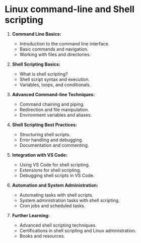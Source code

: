 # Linux command-line and Shell scripting

1. **Command Line Basics:**
   - Introduction to the command line interface.
   - Basic commands and navigation.
   - Working with files and directories.

2. **Shell Scripting Basics:**
   - What is shell scripting?
   - Shell script syntax and execution.
   - Variables, loops, and conditionals.

3. **Advanced Command-line Techniques:**
   - Command chaining and piping.
   - Redirection and file manipulation.
   - Environment variables and aliases.

4. **Shell Scripting Best Practices:**
   - Structuring shell scripts.
   - Error handling and debugging.
   - Documentation and commenting.

5. **Integration with VS Code:**
   - Using VS Code for shell scripting.
   - Extensions for shell scripting.
   - Debugging shell scripts in VS Code.

6. **Automation and System Administration:**
   - Automating tasks with shell scripts.
   - System administration tasks with shell scripting.
   - Cron jobs and scheduled tasks.

7. **Further Learning:**
   - Advanced shell scripting techniques.
   - Certifications in shell scripting and Linux administration.
   - Books and resources.
